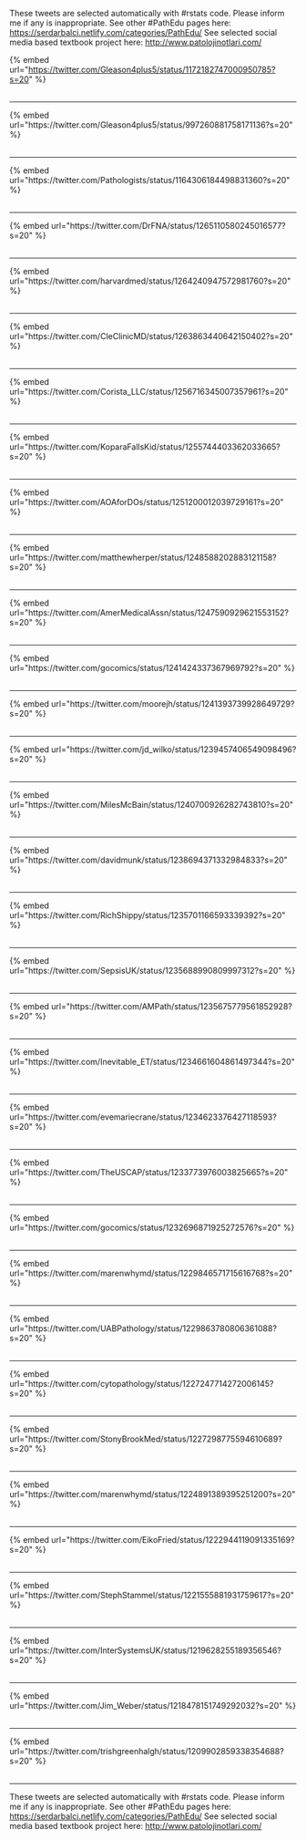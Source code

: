 

These tweets are selected automatically with #rstats code. Please inform me if any is inappropriate.
See other #PathEdu pages here: https://serdarbalci.netlify.com/categories/PathEdu/ 
See selected social media based textbook project here: http://www.patolojinotlari.com/

{% embed url="https://twitter.com/Gleason4plus5/status/1172182747000950785?s=20" %}<br>
<br>
<hr>
{% embed url="https://twitter.com/Gleason4plus5/status/997260881758171136?s=20" %}<br>
<br>
<hr>
{% embed url="https://twitter.com/Pathologists/status/1164306184498831360?s=20" %}<br>
<br>
<hr>
{% embed url="https://twitter.com/DrFNA/status/1265110580245016577?s=20" %}<br>
<br>
<hr>
{% embed url="https://twitter.com/harvardmed/status/1264240947572981760?s=20" %}<br>
<br>
<hr>
{% embed url="https://twitter.com/CleClinicMD/status/1263863440642150402?s=20" %}<br>
<br>
<hr>
{% embed url="https://twitter.com/Corista_LLC/status/1256716345007357961?s=20" %}<br>
<br>
<hr>
{% embed url="https://twitter.com/KoparaFallsKid/status/1255744403362033665?s=20" %}<br>
<br>
<hr>
{% embed url="https://twitter.com/AOAforDOs/status/1251200012039729161?s=20" %}<br>
<br>
<hr>
{% embed url="https://twitter.com/matthewherper/status/1248588202883121158?s=20" %}<br>
<br>
<hr>
{% embed url="https://twitter.com/AmerMedicalAssn/status/1247590929621553152?s=20" %}<br>
<br>
<hr>
{% embed url="https://twitter.com/gocomics/status/1241424337367969792?s=20" %}<br>
<br>
<hr>
{% embed url="https://twitter.com/moorejh/status/1241393739928649729?s=20" %}<br>
<br>
<hr>
{% embed url="https://twitter.com/jd_wilko/status/1239457406549098496?s=20" %}<br>
<br>
<hr>
{% embed url="https://twitter.com/MilesMcBain/status/1240700926282743810?s=20" %}<br>
<br>
<hr>
{% embed url="https://twitter.com/davidmunk/status/1238694371332984833?s=20" %}<br>
<br>
<hr>
{% embed url="https://twitter.com/RichShippy/status/1235701166593339392?s=20" %}<br>
<br>
<hr>
{% embed url="https://twitter.com/SepsisUK/status/1235688990809997312?s=20" %}<br>
<br>
<hr>
{% embed url="https://twitter.com/AMPath/status/1235675779561852928?s=20" %}<br>
<br>
<hr>
{% embed url="https://twitter.com/Inevitable_ET/status/1234661604861497344?s=20" %}<br>
<br>
<hr>
{% embed url="https://twitter.com/evemariecrane/status/1234623376427118593?s=20" %}<br>
<br>
<hr>
{% embed url="https://twitter.com/TheUSCAP/status/1233773976003825665?s=20" %}<br>
<br>
<hr>
{% embed url="https://twitter.com/gocomics/status/1232696871925272576?s=20" %}<br>
<br>
<hr>
{% embed url="https://twitter.com/marenwhymd/status/1229846571715616768?s=20" %}<br>
<br>
<hr>
{% embed url="https://twitter.com/UABPathology/status/1229863780806361088?s=20" %}<br>
<br>
<hr>
{% embed url="https://twitter.com/cytopathology/status/1227247714272006145?s=20" %}<br>
<br>
<hr>
{% embed url="https://twitter.com/StonyBrookMed/status/1227298775594610689?s=20" %}<br>
<br>
<hr>
{% embed url="https://twitter.com/marenwhymd/status/1224891389395251200?s=20" %}<br>
<br>
<hr>
{% embed url="https://twitter.com/EikoFried/status/1222944119091335169?s=20" %}<br>
<br>
<hr>
{% embed url="https://twitter.com/StephStammel/status/1221555881931759617?s=20" %}<br>
<br>
<hr>
{% embed url="https://twitter.com/InterSystemsUK/status/1219628255189356546?s=20" %}<br>
<br>
<hr>
{% embed url="https://twitter.com/Jim_Weber/status/1218478151749292032?s=20" %}<br>
<br>
<hr>
{% embed url="https://twitter.com/trishgreenhalgh/status/1209902859338354688?s=20" %}<br>
<br>
<hr>


These tweets are selected automatically with #rstats code. Please inform me if any is inappropriate.
See other #PathEdu pages here: https://serdarbalci.netlify.com/categories/PathEdu/ 
See selected social media based textbook project here: http://www.patolojinotlari.com/
